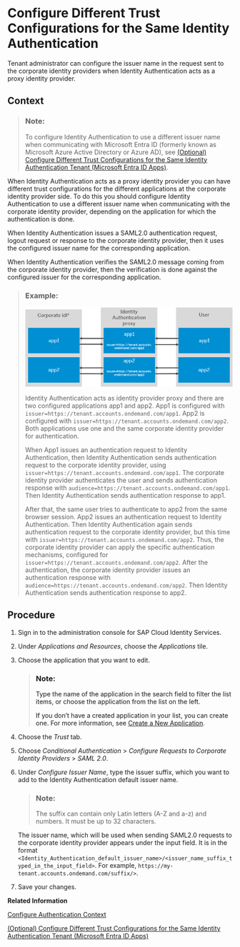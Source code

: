 <!-- loioba2faa9e93ef4fc2aff9ead9e73e19bd -->

# Configure Different Trust Configurations for the Same Identity Authentication

Tenant administrator can configure the issuer name in the request sent to the corporate identity providers when Identity Authentication acts as a proxy identity provider.



## Context

> ### Note:  
> To configure Identity Authentication to use a different issuer name when communicating with Microsoft Entra ID \(formerly known as Microsoft Azure Active Directory or Azure AD\), see [\(Optional\) Configure Different Trust Configurations for the Same Identity Authentication Tenant \(Microsoft Entra ID Apps\)](../Integrating-the-Service/optional-configure-different-trust-configurations-for-the-same-identity-authentication-te-f661eec.md).

When Identity Authentication acts as a proxy identity provider you can have different trust configurations for the different applications at the corporate identity provider side. To do this you should configure Identity Authentication to use a different issuer name when communicating with the corporate identity provider, depending on the application for which the authentication is done.

When Identity Authentication issues a SAML2.0 authentication request, logout request or response to the corporate identity provider, then it uses the configured issuer name for the corresponding application.

When Identity Authentication verifies the SAML2.0 message coming from the corporate identity provider, then the verification is done against the configured issuer for the corresponding application.

> ### Example:  
> ![](images/Issuer_Name_407f672.png)
> 
> Identity Authentication acts as identity provider proxy and there are two configured applications app1 and app2. App1 is configured with `issuer=https://tenant.accounts.ondemand.com/app1`. App2 is configured with `issuer=https://tenant.accounts.ondemand.com/app2`. Both applications use one and the same corporate identity provider for authentication.
> 
> When App1 issues an authentication request to Identity Authentication, then Identity Authentication sends authentication request to the corporate identity provider, using `issuer=https://tenant.accounts.ondemand.com/app1`. The corporate identity provider authenticates the user and sends authentication response with `audience=https://tenant.accounts.ondemand.com/app1`. Then Identity Authentication sends authentication response to app1.
> 
> After that, the same user tries to authenticate to app2 from the same browser session. App2 issues an authentication request to Identity Authentication. Then Identity Authentication again sends authentication request to the corporate identity provider, but this time with `issuer=https://tenant.accounts.ondemand.com/app2`. Thus, the corporate identity provider can apply the specific authentication mechanisms, configured for `issuer=https://tenant.accounts.ondemand.com/app2`. After the authentication, the corporate identity provider issues an authentication response with `audience=https://tenant.accounts.ondemand.com/app2`. Then Identity Authentication sends authentication response to app2.



<a name="loioba2faa9e93ef4fc2aff9ead9e73e19bd__steps_exl_bpk_f4b"/>

## Procedure

1.  Sign in to the administration console for SAP Cloud Identity Services.

2.  Under *Applications and Resources*, choose the *Applications* tile.

3.  Choose the application that you want to edit.

    > ### Note:  
    > Type the name of the application in the search field to filter the list items, or choose the application from the list on the left.
    > 
    > If you don’t have a created application in your list, you can create one. For more information, see [Create a New Application](create-a-new-application-0d4b255.md).

4.  Choose the *Trust* tab.

5.  Choose *Conditional Authentication* \> *Configure Requests to Corporate Identity Providers* \> *SAML 2.0*.

6.  Under *Configure Issuer Name*, type the issuer suffix, which you want to add to the Identity Authentication default issuer name.

    > ### Note:  
    > The suffix can contain only Latin letters \(A-Z and a-z\) and numbers. It must be up to 32 characters.

    The issuer name, which will be used when sending SAML2.0 requests to the corporate identity provider appears under the input field. It is in the format `<Identity_Authentication_default_issuer_name>/<issuer_name_suffix_typed_in_the_input_field>`. For example, `https://my-tenant.accounts.ondemand.com/suffix/>`.

7.  Save your changes.


**Related Information**  


[Configure Authentication Context](configure-authentication-context-028cee2.md "Tenant administrator can configure the authentication context in the request sent to the corporate identity providers when Identity Authentication acts as a proxy identity provider.")

[\(Optional\) Configure Different Trust Configurations for the Same Identity Authentication Tenant \(Microsoft Entra ID Apps\)](../Integrating-the-Service/optional-configure-different-trust-configurations-for-the-same-identity-authentication-te-f661eec.md "Configure issuer name on Identity Authentication and update the name and certificate on Microsoft Entra ID side.")

